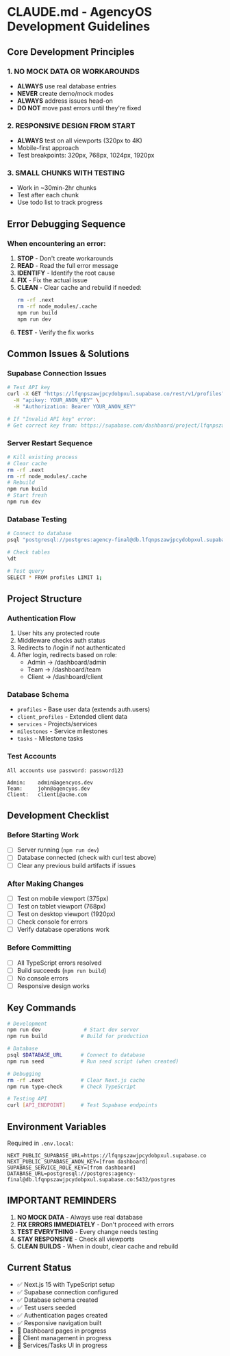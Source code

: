 # CLAUDE.md - AgencyOS Development Guidelines

## Core Development Principles

### 1. NO MOCK DATA OR WORKAROUNDS
- **ALWAYS** use real database entries
- **NEVER** create demo/mock modes
- **ALWAYS** address issues head-on
- **DO NOT** move past errors until they're fixed

### 2. RESPONSIVE DESIGN FROM START
- **ALWAYS** test on all viewports (320px to 4K)
- Mobile-first approach
- Test breakpoints: 320px, 768px, 1024px, 1920px

### 3. SMALL CHUNKS WITH TESTING
- Work in ~30min-2hr chunks
- Test after each chunk
- Use todo list to track progress

## Error Debugging Sequence

### When encountering an error:

1. **STOP** - Don't create workarounds
2. **READ** - Read the full error message
3. **IDENTIFY** - Identify the root cause
4. **FIX** - Fix the actual issue
5. **CLEAN** - Clear cache and rebuild if needed:
   ```bash
   rm -rf .next
   rm -rf node_modules/.cache
   npm run build
   npm run dev
   ```
6. **TEST** - Verify the fix works

## Common Issues & Solutions

### Supabase Connection Issues
```bash
# Test API key
curl -X GET "https://lfqnpszawjpcydobpxul.supabase.co/rest/v1/profiles?select=*&limit=1" \
  -H "apikey: YOUR_ANON_KEY" \
  -H "Authorization: Bearer YOUR_ANON_KEY"

# If "Invalid API key" error:
# Get correct key from: https://supabase.com/dashboard/project/lfqnpszawjpcydobpxul/settings/api
```

### Server Restart Sequence
```bash
# Kill existing process
# Clear cache
rm -rf .next
rm -rf node_modules/.cache
# Rebuild
npm run build
# Start fresh
npm run dev
```

### Database Testing
```bash
# Connect to database
psql "postgresql://postgres:agency-final@db.lfqnpszawjpcydobpxul.supabase.co:5432/postgres"

# Check tables
\dt

# Test query
SELECT * FROM profiles LIMIT 1;
```

## Project Structure

### Authentication Flow
1. User hits any protected route
2. Middleware checks auth status
3. Redirects to /login if not authenticated
4. After login, redirects based on role:
   - Admin → /dashboard/admin
   - Team → /dashboard/team
   - Client → /dashboard/client

### Database Schema
- `profiles` - Base user data (extends auth.users)
- `client_profiles` - Extended client data
- `services` - Projects/services
- `milestones` - Service milestones
- `tasks` - Milestone tasks

### Test Accounts
```
All accounts use password: password123

Admin:    admin@agencyos.dev
Team:     john@agencyos.dev
Client:   client1@acme.com
```

## Development Checklist

### Before Starting Work
- [ ] Server running (`npm run dev`)
- [ ] Database connected (check with curl test above)
- [ ] Clear any previous build artifacts if issues

### After Making Changes
- [ ] Test on mobile viewport (375px)
- [ ] Test on tablet viewport (768px)
- [ ] Test on desktop viewport (1920px)
- [ ] Check console for errors
- [ ] Verify database operations work

### Before Committing
- [ ] All TypeScript errors resolved
- [ ] Build succeeds (`npm run build`)
- [ ] No console errors
- [ ] Responsive design works

## Key Commands

```bash
# Development
npm run dev              # Start dev server
npm run build           # Build for production

# Database
psql $DATABASE_URL      # Connect to database
npm run seed            # Run seed script (when created)

# Debugging
rm -rf .next            # Clear Next.js cache
npm run type-check      # Check TypeScript

# Testing API
curl [API_ENDPOINT]     # Test Supabase endpoints
```

## Environment Variables

Required in `.env.local`:
```
NEXT_PUBLIC_SUPABASE_URL=https://lfqnpszawjpcydobpxul.supabase.co
NEXT_PUBLIC_SUPABASE_ANON_KEY=[from dashboard]
SUPABASE_SERVICE_ROLE_KEY=[from dashboard]
DATABASE_URL=postgresql://postgres:agency-final@db.lfqnpszawjpcydobpxul.supabase.co:5432/postgres
```

## IMPORTANT REMINDERS

1. **NO MOCK DATA** - Always use real database
2. **FIX ERRORS IMMEDIATELY** - Don't proceed with errors
3. **TEST EVERYTHING** - Every change needs testing
4. **STAY RESPONSIVE** - Check all viewports
5. **CLEAN BUILDS** - When in doubt, clear cache and rebuild

## Current Status

- ✅ Next.js 15 with TypeScript setup
- ✅ Supabase connection configured
- ✅ Database schema created
- ✅ Test users seeded
- ✅ Authentication pages created
- ✅ Responsive navigation built
- 🔄 Dashboard pages in progress
- 🔄 Client management in progress
- 🔄 Services/Tasks UI in progress